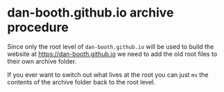 # dan-booth.github.io archive procedure

Since only the root level of `dan-booth.github.io` will be used to build the website at <https://dan-booth.github.io> we need to add the old root files to their own archive folder.

If you ever want to switch out what lives at the root you can just `mv` the contents of the archive folder back to the root level.
